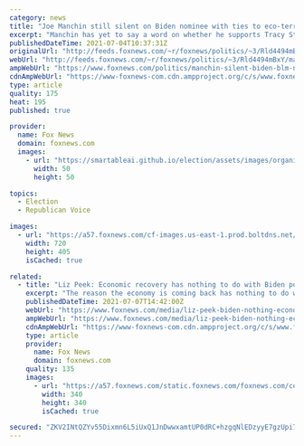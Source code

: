 ```yaml
---
category: news
title: "Joe Manchin still silent on Biden nominee with ties to eco-terrorism"
excerpt: "Manchin has yet to say a word on whether he supports Tracy Stone-Manning, Biden’s nominee to lead BLM that has come under major scrutiny in recent weeks."
publishedDateTime: 2021-07-04T10:37:31Z
originalUrl: "http://feeds.foxnews.com/~r/foxnews/politics/~3/Rld4494mBxY/manchin-silent-biden-blm-nominee"
webUrl: "http://feeds.foxnews.com/~r/foxnews/politics/~3/Rld4494mBxY/manchin-silent-biden-blm-nominee"
ampWebUrl: "https://www.foxnews.com/politics/manchin-silent-biden-blm-nominee.amp"
cdnAmpWebUrl: "https://www-foxnews-com.cdn.ampproject.org/c/s/www.foxnews.com/politics/manchin-silent-biden-blm-nominee.amp"
type: article
quality: 175
heat: 195
published: true

provider:
  name: Fox News
  domain: foxnews.com
  images:
    - url: "https://smartableai.github.io/election/assets/images/organizations/foxnews.com-50x50.jpg"
      width: 50
      height: 50

topics:
  - Election
  - Republican Voice

images:
  - url: "https://a57.foxnews.com/cf-images.us-east-1.prod.boltdns.net/v1/static/694940094001/bb90c347-1da2-4ff1-8e97-51ee924b745f/0fbd8f55-92c5-41b9-ad44-d81042736f26/1280x720/match/720/405/image.jpg?ve=1&tl=1"
    width: 720
    height: 405
    isCached: true

related:
  - title: "Liz Peek: Economic recovery has nothing to do with Biden policies"
    excerpt: "The reason the economy is coming back has nothing to do with Joe Biden and everything to do with the vaccine that started to roll out even before he was president. And w"
    publishedDateTime: 2021-07-07T14:42:00Z
    webUrl: "https://www.foxnews.com/media/liz-peek-biden-nothing-economic-recovery"
    ampWebUrl: "https://www.foxnews.com/media/liz-peek-biden-nothing-economic-recovery.amp"
    cdnAmpWebUrl: "https://www-foxnews-com.cdn.ampproject.org/c/s/www.foxnews.com/media/liz-peek-biden-nothing-economic-recovery.amp"
    type: article
    provider:
      name: Fox News
      domain: foxnews.com
    quality: 135
    images:
      - url: "https://a57.foxnews.com/static.foxnews.com/foxnews.com/content/uploads/2018/09/340/340/fox-news.jpg?ve=1&tl=1"
        width: 340
        height: 340
        isCached: true

secured: "ZKV2INtQZYv55Dixmn6L5iUxQ1JnDwwxamtUP0dRC+hzgqNlEDzyyE7gzUpi7yBmJo1MwMhcUwSmuD4CzAj7I7CAHMh4OMDJz+JWzgNKnYubZAaYzeuYmN0r5y6LSHBTEZ1pEx6s7WaxL9EyGYti/hMQFkNmDKBfEEXTNntlwFq1LX8A7+j3yIX3Y+nWvkzU4qXHJJS+2wCq5n/n8DSOW9h7MWzo/NbI2KxHUDyzx5GAPdmO2cZVMSw22qi5nwKWcTk9p7tjTrxAWekCS4RAUEPuLDC84uQPE0H5nriX0cTSm1M2hUWlqCIndafWjPaXSBL65I8TUyAAoWYW9WZjeRMvU1aKXIgZzalRgjy+y7Y=;iLhN3yxrdhlH15fTUEMZOQ=="
---
```


